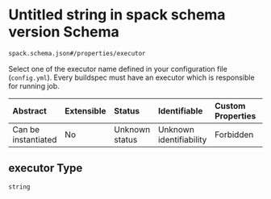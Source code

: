# Untitled string in spack schema version Schema

```txt
spack.schema.json#/properties/executor
```

Select one of the executor name defined in your configuration file (`config.yml`). Every buildspec must have an executor which is responsible for running job.

| Abstract            | Extensible | Status         | Identifiable            | Custom Properties | Additional Properties | Access Restrictions | Defined In                                                            |
| :------------------ | :--------- | :------------- | :---------------------- | :---------------- | :-------------------- | :------------------ | :-------------------------------------------------------------------- |
| Can be instantiated | No         | Unknown status | Unknown identifiability | Forbidden         | Allowed               | none                | [spack.schema.json*](../out/spack.schema.json "open original schema") |

## executor Type

`string`
